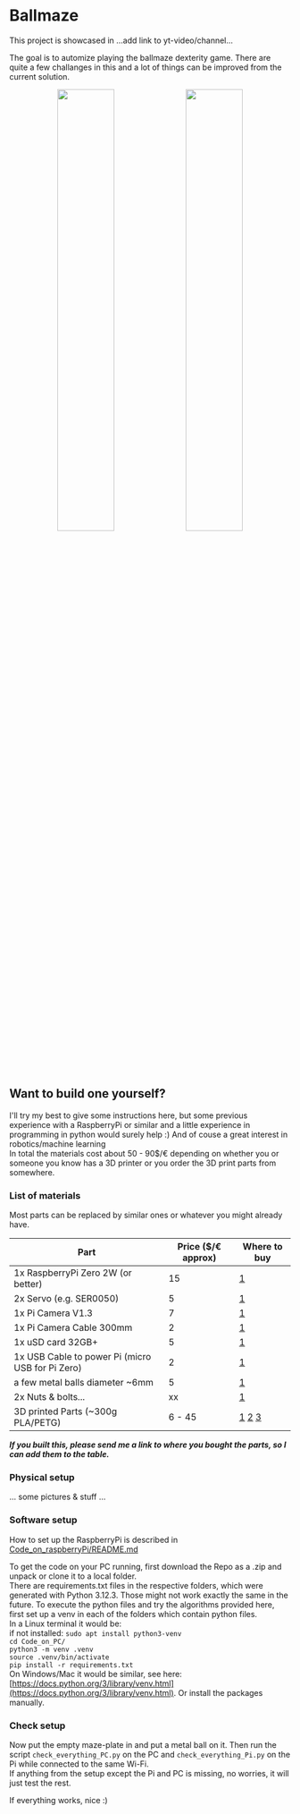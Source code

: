 # Ballmaze
This project is showcased in ...add link to yt-video/channel...

The goal is to automize playing the ballmaze dexterity game. There are quite a few challanges in this and a lot of things can be improved from the current solution. 

<p align="center">
  <img src="./docs/wood_maze.gif" width="45%" />
  <img src="./docs/my_maze.gif" width="45%" />
</p>

## Want to build one yourself?

I'll try my best to give some instructions here, but some previous experience with a RaspberryPi or similar and a little experience in programming in python would surely help :) And of couse a great interest in robotics/machine learning <br>
In total the materials cost about 50 - 90$/€ depending on whether you or someone you know has a 3D printer or you order the 3D print parts from somewhere. 

### List of materials
Most parts can be replaced by similar ones or whatever you might already have. 

| Part                                              | Price ($/€ approx) | Where to buy |
|---------------------------------------------------|--------------------|--------------|
| 1x RaspberryPi Zero 2W (or better)                | 15                 | [1](https://www.mouser.ch/ProductDetail/358-SC0721) |
| 2x Servo (e.g. SER0050)                           | 5                  | [1](https://www.mouser.ch/ProductDetail/426-SER0050) |
| 1x Pi Camera V1.3                                 | 7                  | [1](https://www.mouser.ch/ProductDetail/713-114110127) |
| 1x Pi Camera Cable 300mm                          | 2                  | [1](https://www.mouser.ch/ProductDetail/358-SC1129) |
| 1x uSD card 32GB+                                 | 5                  | [1](https://www.mouser.ch/ProductDetail/358-SC1628) |
| 1x USB Cable to power Pi (micro USB for Pi Zero)  | 2                  | [1](https://www.mouser.ch/ProductDetail/530-SC-2AMK003F) |
| a few metal balls diameter ~6mm                   | 5                  | [1](https://www.amazon.com/0-236-Precision-Chrome-Steel-Bearing/dp/B07L8MLK2N) |
| 2x Nuts & bolts...                                | xx                 | [1]() |
| 3D printed Parts (~300g PLA/PETG)                 | 6 - 45             | [1](https://www.sculpteo.com) [2](https://craftcloud3d.com/) [3](https://jlc3dp.com/3d-printing-quote) |

***If you built this, please send me a link to where you bought the parts, so I can add them to the table.***

### Physical setup
... some pictures & stuff ...

### Software setup
How to set up the RaspberryPi is described in [Code_on_raspberryPi/README.md](Code_on_raspberryPi/README.md) <br>

To get the code on your PC running, first download the Repo as a .zip and unpack or clone it to a local folder. <br>
There are requirements.txt files in the respective folders, which were generated with Python 3.12.3. Those might not work exactly the same in the future. 
To execute the python files and try the algorithms provided here, first set up a venv in each of the folders which contain python files. <br>
In a Linux terminal it would be: <br>
if not installed: `sudo apt install python3-venv` <br>
`cd Code_on_PC/` <br>
`python3 -m venv .venv` <br>
`source .venv/bin/activate` <br>
`pip install -r requirements.txt` <br>
On Windows/Mac it would be similar, see here: [https://docs.python.org/3/library/venv.html](https://docs.python.org/3/library/venv.html). Or install the packages manually. 

### Check setup
Now put the empty maze-plate in and put a metal ball on it. Then run the script `check_everything_PC.py` on the PC and `check_everything_Pi.py` on the Pi while connected to the same Wi-Fi. <br>
If anything from the setup except the Pi and PC is missing, no worries, it will just test the rest. 

If everything works, nice :)




